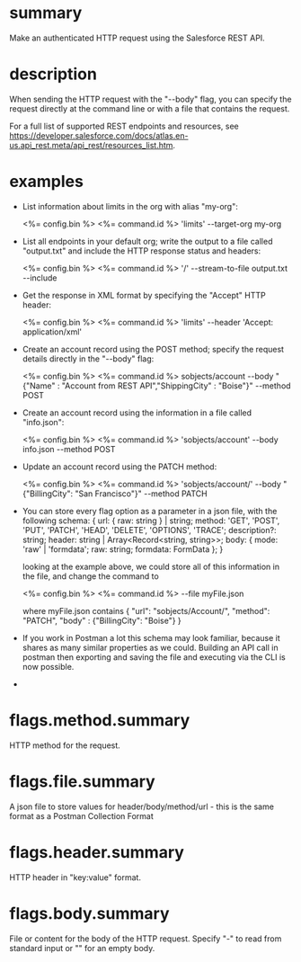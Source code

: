# summary

Make an authenticated HTTP request using the Salesforce REST API.

# description

When sending the HTTP request with the "--body" flag, you can specify the request directly at the command line or with a file that contains the request.

For a full list of supported REST endpoints and resources, see https://developer.salesforce.com/docs/atlas.en-us.api_rest.meta/api_rest/resources_list.htm.

# examples

- List information about limits in the org with alias "my-org":

  <%= config.bin %> <%= command.id %> 'limits' --target-org my-org

- List all endpoints in your default org; write the output to a file called "output.txt" and include the HTTP response status and headers:

  <%= config.bin %> <%= command.id %> '/' --stream-to-file output.txt --include

- Get the response in XML format by specifying the "Accept" HTTP header:

  <%= config.bin %> <%= command.id %> 'limits' --header 'Accept: application/xml'

- Create an account record using the POST method; specify the request details directly in the "--body" flag:

  <%= config.bin %> <%= command.id %> sobjects/account --body "{\"Name\" : \"Account from REST API\",\"ShippingCity\" : \"Boise\"}" --method POST

- Create an account record using the information in a file called "info.json":

  <%= config.bin %> <%= command.id %> 'sobjects/account' --body info.json --method POST

- Update an account record using the PATCH method:

  <%= config.bin %> <%= command.id %> 'sobjects/account/<Account ID>' --body "{\"BillingCity\": \"San Francisco\"}" --method PATCH

- You can store every flag option as a parameter in a json file, with the following schema:
  {
  url: { raw: string } | string;
  method: 'GET', 'POST', 'PUT', 'PATCH', 'HEAD', 'DELETE', 'OPTIONS', 'TRACE';
  description?: string;
  header: string | Array<Record<string, string>>;
  body: { mode: 'raw' | 'formdata'; raw: string; formdata: FormData };
  }

  looking at the example above, we could store all of this information in the file, and change the command to

  <%= config.bin %> <%= command.id %> --file myFile.json

  where myFile.json contains
  {
  "url": "sobjects/Account/<Account ID>",
  "method": "PATCH",
  "body" : {"BillingCity": "Boise"}
  }

- If you work in Postman a lot this schema may look familiar, because it shares as many similar properties as we could. Building an API call in postman then exporting and saving the file and executing via the CLI is now possible.
-

# flags.method.summary

HTTP method for the request.

# flags.file.summary

A json file to store values for header/body/method/url - this is the same format as a Postman Collection Format

# flags.header.summary

HTTP header in "key:value" format.

# flags.body.summary

File or content for the body of the HTTP request. Specify "-" to read from standard input or "" for an empty body.
